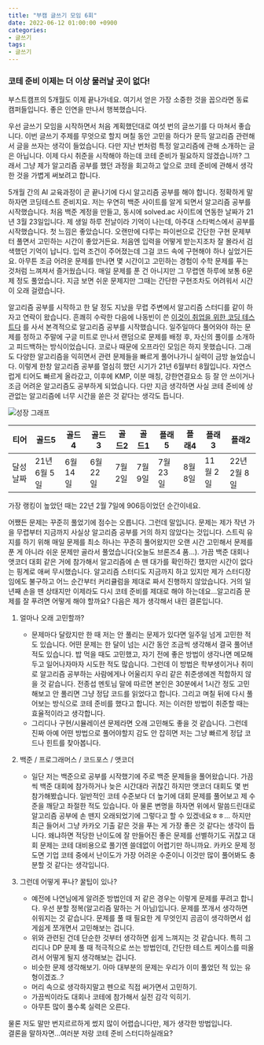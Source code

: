 ```yaml
---
title: "부캠 글쓰기 모임 6회"
date: 2022-06-12 01:00:00 +0900
categories:
- 글쓰기
tags:
- 글쓰기
---
```


### 코테 준비 이제는 더 이상 물러날 곳이 없다! 

부스트캠프의 5개월도 이제 끝나가네요. 여기서 얻은 가장 소중한 것을 꼽으라면 동료 캠퍼들입니다. 좋은 인연을 만나서 행복했습니다.

우선 글쓰기 모임을 시작하면서 처음 계획했던대로 여섯 번의 글쓰기를 다 마쳐서 좋습니다. 이번 글쓰기 주제를 무엇으로 할지 며칠 동안 고민을 하다가 문득 알고리즘 관련해서 글을 쓰자는 생각이 들었습니다. 다만 지난 번처럼 특정 알고리즘에 관해 소개하는 글은 아닙니다. 이제 다시 취준을 시작해야 하는데 코테 준비가 필요하지 않겠습니까? 그래서 그냥 제가 알고리즘 공부를 했던 과정을 회고하고 앞으로 코테 준비에 관해서 생각한 것을 가볍게 써보려고 합니다.

5개월 간의 AI 교육과정이 곧 끝나기에 다시 알고리즘 공부를 해야 합니다. 정확하게 말하자면 코딩테스트 준비지요. 저는 우연히 백준 사이트를 알게 되면서 알고리즘 공부를 시작했습니다. 처음 백준 계정을 만들고, 동시에 solved.ac 사이트에 연동한 날짜가 21년 3월 23일입니다. 제 생일 하루 전날이라 기억이 나는데, 아주대 스타벅스에서 공부를 시작했습니다. 첫 느낌은 좋았습니다. 오랜만에 다루는 파이썬으로 간단한 구현 문제부터 풀면서 고민하는 시간이 좋았거든요. 처음엔 입력을 어떻게 받는지조차 잘 몰라서 검색했던 기억이 납니다. 입력 조건이 주어졌는데 그걸 코드 속에 구현해야 하나 싶었거든요. 아무튼 조금 어려운 문제를 만나면 몇 시간이고 고민하는 경험이 수학 문제를 푸는 것처럼 느껴져서 즐거웠습니다. 매일 문제를 푼 건 아니지만 그 무렵엔 하루에 보통 6문제 정도 풀었습니다. 지금 보면 쉬운 문제지만 그때는 간단한 구현조차도 어려워서 시간이 오래 걸렸습니다.

알고리즘 공부를 시작하고 한 달 정도 지났을 무렵 주변에서 알고리즘 스터디를 같이 하자고 연락이 왔습니다. 흔쾌히 수락한 다음에 나동빈이 쓴 [이것이 취업을 위한 코딩 테스트다](http://www.yes24.com/Product/Goods/91433923)
를 사서 본격적으로 알고리즘 공부를 시작했습니다. 일주일마다 풀어와야 하는 문제를 정하고 주말에 구글 미트로 만나서 랜덤으로 문제를 배정 후, 자신의 풀이를 소개하고 피드백하는 방식이었습니다. 코로나 때문에 오프라인 모임은 하지 못했습니다. 그래도 다양한 알고리즘을 익히면서 관련 문제들을 빠르게 풀어나가니 실력이 금방 늘었습니다. 이렇게 한창 알고리즘 공부를 열심히 했던 시기가 21년 6월부터 8월입니다. 자연스럽게 티어도 빠르게 올라갔고, 이후에 KMP, 이분 매칭, 강한연결요소 등 잘 안 쓰이거나 조금 어려운 알고리즘도 공부하게 되었습니다. 다만 지금 생각하면 사실 코테 준비에 상관없는 알고리즘에 너무 시간을 쏟은 것 같다는 생각도 듭니다.

![성장 그래프](https://i.imgur.com/LefDhZa.png)


|티어 |골드5 |골드4 |골드3 |골드2 |골드1 |플래5 |플래4 |플래3 |플래2|
|--|--|--|--|--|--|--|--|--|--|
|달성 날짜 |21년 6월 5일 |6월 14일 |6월 22일 |7월 2일 |7월 9일 |7월 23일 |8월 8일 |11월 2일 |22년 2월 8일|

가장 랭킹이 높았던 때는 22년 2월 7일에 906등이었던 순간이네요.


어쨌든 문제는 꾸준히 풀었기에 점수는 오릅니다. 그런데 말입니다. 문제는 제가 작년 가을 무렵부터 지금까지 사실상 알고리즘 공부를 거의 하지 않았다는 것입니다. 스트릭 유지를 하기 위해 매일 문제를 최소 하나는 꾸준히 풀어왔지만 오랜 시간 고민해서 문제를 푼 게 아니라 쉬운 문제만 골라서 풀었습니다(오늘도 브론즈4 품...). 가끔 백준 대회나 앳코더 대회 같은 거에 참가해서 알고리즘에 손 뗀 대가를 확인하긴 했지만 시간이 없다는 핑계로 애써 무시했습니다. 알고리즘 스터디도 지금까지 하고 있지만 제가 스터디장임에도 불구하고 어느 순간부터 커리큘럼을 제대로 짜서 진행하지 않았습니다. 거의 일 년째 손을 뗀 상태지만 이제라도 다시 코테 준비를 제대로 해야 하는데요...알고리즘 문제를 잘 푸려면 어떻게 해야 할까요? 다음은 제가 생각해서 내린 결론입니다.


1. 얼마나 오래 고민할까?
    - 문제마다 달랐지만 한 때 저는 안 풀리는 문제가 있다면 일주일 넘게 고민한 적도 있습니다. 어떤 문제는 한 달이 넘는 시간 동안 조금씩 생각해서 결국 풀어낸 적도 있습니다. 밥 먹을 때도 고민했고, 자기 전에 좋은 방법이 생각나면 메모해두고 일어나자마자 시도한 적도 많습니다. 그런데 이 방법은 학부생이거나 취미로 알고리즘 공부하는 사람에게나 어울리지 우리 같은 취준생에겐 적합하지 않을 것 같습니다. 전종섭 멘토님 말에 따르면 본인은 30분에서 1시간 정도 고민해보고 안 풀리면 그냥 정답 코드를 읽었다고 합니다. 그리고 며칠 뒤에 다시 풀어보는 방식으로 코테 준비를 했다고 합니다. 저는 이러한 방법이 취준할 때는 효율적이라고 생각합니다.
    - 그리디나 구현/시뮬레이션 문제라면 오래 고민해도 좋을 것 같습니다. 그런데 진짜 아예 어떤 방법으로 풀어야할지 감도 안 잡히면 저는 그냥 빠르게 정답 코드나 힌트를 찾아봅니다.
    
    
2. 백준 / 프로그래머스 / 코드포스 / 앳코더
    - 일단 저는 백준으로 공부를 시작했기에 주로 백준 문제들을 풀어왔습니다. 가끔씩 백준 대회에 참가하거나 늦은 시간대라 귀찮긴 하지만 앳코더 대회도 몇 번 참가해봤습니다. 일반적인 코테 수준보다 더 높기에 대회 문제를 풀어보고 제 수준을 깨닫고 좌절한 적도 있습니다. 아 물론 변명을 하자면 위에서 말씀드린대로 알고리즘 공부에 손 뗀지 오래되었기에 그렇다고 할 수 있겠네요ㅎㅎ... 하지만 최근 들어서 그냥 카카오 기출 같은 것을 푸는 게 가장 좋은 것 같다는 생각이 듭니다. 왜냐하면 적당한 난이도에 잘 만들어진 좋은 문제를 선별하기도 귀찮고 대회 문제는 코테 대비용으로 풀기엔 쓸데없이 어렵기만 하니까요. 카카오 문제 정도면 기업 코테 중에서 난이도가 가장 어려운 수준이니 이것만 많이 풀어봐도 충분할 것 같다는 생각입니다.
    
    
3. 그런데 어떻게 푸나? 꿀팁이 있나?
    - 예전에 나연님에게 알려준 방법인데 저 같은 경우는 이렇게 문제를 푸려고 합니다. 우선 분할 정복(알고리즘 말하는 거 아님)입니다. 문제를 쪼개서 생각하면 쉬워지는 것 같습니다. 문제를 풀 때 필요한 게 무엇인지 곰곰이 생각하면서 쉽게쉽게 쪼개면서 고민해보는 겁니다.
    - 위와 관련된 건데 단순한 것부터 생각하면 쉽게 느껴지는 것 같습니다. 특히 그리디나 DP 문제 풀 때 적극적으로 쓰는 방법인데, 간단한 테스트 케이스를 떠올려서 어떻게 될지 생각해보는 겁니다.
    - 비슷한 문제 생각해보기. 아마 대부분의 문제는 우리가 이미 풀었던 적 있는 유형이겠죠..?
    - 머리 속으로 생각하지말고 펜으로 직접 써가면서 고민하기.
    - 가끔씩이라도 대회나 코테에 참가해서 실전 감각 익히기. 
    - 아무튼 많이 풀수록 실력은 오른다.
    

물론 저도 말만 번지르르하게 썼지 많이 어렵습니다만, 제가 생각한 방법입니다.  
결론을 말하자면...여러분 저랑 코테 준비 스터디하실래요?
